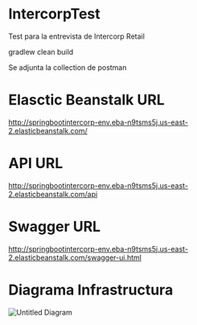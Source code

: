# IntercorpTest
Test para la entrevista de Intercorp Retail

gradlew clean build

Se adjunta la collection de postman

# Elasctic Beanstalk URL
http://springbootintercorp-env.eba-n9tsms5j.us-east-2.elasticbeanstalk.com/

# API URL
http://springbootintercorp-env.eba-n9tsms5j.us-east-2.elasticbeanstalk.com/api

# Swagger URL
http://springbootintercorp-env.eba-n9tsms5j.us-east-2.elasticbeanstalk.com/swagger-ui.html

# Diagrama Infrastructura
![Untitled Diagram](https://user-images.githubusercontent.com/12169319/120561733-7a2dad00-c3db-11eb-99c7-d313f69dd3e7.png)

